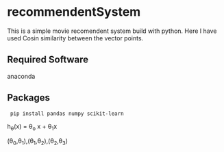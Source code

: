 # recommendentSystem

This is a simple movie recomendent system build with python. Here I have used Cosin similarity between the vector points.

## Required Software

anaconda

## Packages 

``` pip install pandas numpy scikit-learn```

h<sub>&theta;</sub>(x) = &theta;<sub>o</sub> x + &theta;<sub>1</sub>x

(&theta;<sub>0</sub>,&theta;<sub>1</sub>),(&theta;<sub>1</sub>,&theta;<sub>2</sub>),(&theta;<sub>2</sub>,&theta;<sub>3</sub>)
